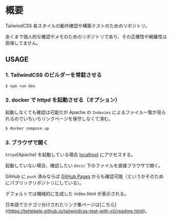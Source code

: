 # 概要

TailwindCSS 各スタイルの動作確認や構築テストのためのリポジトリ。

あくまで個人的な確認やメモのためのリポジトリであり、その正確性や網羅性は担保してません。

## USAGE

### 1. TailwindCSS のビルダーを常駐させる

```sh
$ npm run dev
```

### 2. docker で httpd を起動させる（オプション）

起動しなくても確認は可能だが Apache の `Indexies` によるファイル一覧が見られるのでいちいちリンクページを保守しなくて済む。

```sh
$ docker compose up
```

### 3. ブラウザで開く

`httpd`(Apache) を起動している場合 [localhost](http://localhost/) にアクセスする。

起動していない場合、確認したい `docs/` 下のファイルを直接ブラウザで開く。

GitHub に `push` 済みならば [GitHub Pages](https://tettekete.github.io/tailwindcss-test-with-cli/) からも確認可能（というかそのためにパブリックリポジトリにしている）。

デフォルトでは機械的に生成した index.html が表示される。

日本語でカテゴリ分けされたリンク集ページは[こちら]((https://tettekete.github.io/tailwindcss-test-with-cli/readme.html)。

